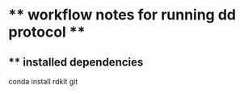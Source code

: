 # ** workflow notes for running dd protocol **

## ** installed dependencies

<codecell markdown> conda install rdkit <codecell>git